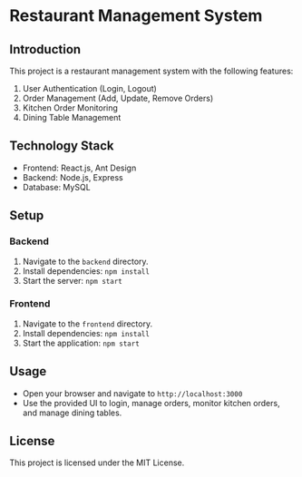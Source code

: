 # Restaurant Management System

## Introduction
This project is a restaurant management system with the following features:
1. User Authentication (Login, Logout)
2. Order Management (Add, Update, Remove Orders)
3. Kitchen Order Monitoring
4. Dining Table Management

## Technology Stack
- Frontend: React.js, Ant Design
- Backend: Node.js, Express
- Database: MySQL

## Setup

### Backend
1. Navigate to the `backend` directory.
2. Install dependencies: `npm install`
3. Start the server: `npm start`

### Frontend
1. Navigate to the `frontend` directory.
2. Install dependencies: `npm install`
3. Start the application: `npm start`

## Usage
- Open your browser and navigate to `http://localhost:3000`
- Use the provided UI to login, manage orders, monitor kitchen orders, and manage dining tables.

## License
This project is licensed under the MIT License.
